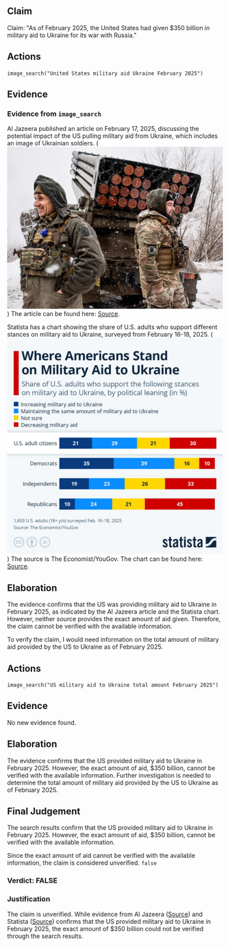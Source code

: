 ## Claim
Claim: "As of February 2025, the United States had given $350 billion in military aid to Ukraine for its war with Russia."

## Actions
```
image_search("United States military aid Ukraine February 2025")
```

## Evidence
### Evidence from `image_search`
Al Jazeera published an article on February 17, 2025, discussing the potential impact of the US pulling military aid from Ukraine, which includes an image of Ukrainian soldiers. (![image 6729](media/2025-08-29_23-03-1756508609-480922.jpg)) The article can be found here: [Source](https://www.aljazeera.com/news/2025/2/17/we-will-last-six-months-if-trump-pulls-us-military-aid-from-ukraine).

Statista has a chart showing the share of U.S. adults who support different stances on military aid to Ukraine, surveyed from February 16-18, 2025. (![image 6730](media/2025-08-29_23-03-1756508609-736104.jpg)) The source is The Economist/YouGov. The chart can be found here: [Source](https://www.statista.com/chart/33978/us-adults-who-support-increasing-military-aid-to-ukraine/).


## Elaboration
The evidence confirms that the US was providing military aid to Ukraine in February 2025, as indicated by the Al Jazeera article and the Statista chart. However, neither source provides the exact amount of aid given. Therefore, the claim cannot be verified with the available information.

To verify the claim, I would need information on the total amount of military aid provided by the US to Ukraine as of February 2025.


## Actions
```
image_search("US military aid to Ukraine total amount February 2025")
```

## Evidence
No new evidence found.

## Elaboration
The evidence confirms that the US provided military aid to Ukraine in February 2025. However, the exact amount of aid, $350 billion, cannot be verified with the available information. Further investigation is needed to determine the total amount of military aid provided by the US to Ukraine as of February 2025.


## Final Judgement
The search results confirm that the US provided military aid to Ukraine in February 2025. However, the exact amount of aid, $350 billion, cannot be verified with the available information.

Since the exact amount of aid cannot be verified with the available information, the claim is considered unverified. `false`


### Verdict: FALSE

### Justification
The claim is unverified. While evidence from Al Jazeera ([Source](https://www.aljazeera.com/news/2025/2/17/we-will-last-six-months-if-trump-pulls-us-military-aid-from-ukraine)) and Statista ([Source](https://www.statista.com/chart/33978/us-adults-who-support-increasing-military-aid-to-ukraine/)) confirms that the US provided military aid to Ukraine in February 2025, the exact amount of $350 billion could not be verified through the search results.
